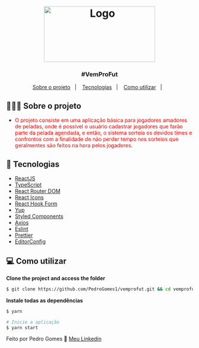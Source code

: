 <h1 align="center">
	<img alt="Logo" src="https://user-images.githubusercontent.com/45200253/92550768-b3613400-f232-11ea-82b4-504168c50ce6.png" width="300px" height="150" />
</h1>

<h3 align="center">
  #VemProFut
</h3>

<p align="center">
  <a href="#-sobre-o-projeto">Sobre o projeto</a>&nbsp;&nbsp;&nbsp;|&nbsp;&nbsp;&nbsp;
  <a href="#-tecnologias">Tecnologias</a>&nbsp;&nbsp;&nbsp;|&nbsp;&nbsp;&nbsp;
  <a href="#-como-utilizar">Como utilizar</a>&nbsp;&nbsp;&nbsp;|&nbsp;&nbsp;&nbsp;
<!--   <a href="#-license">License</a> -->
</p>

## 👨🏻‍💻 Sobre o projeto

- <p style="color: red;">O projeto consiste em uma aplicação básica para jogadores amadores de peladas, onde é possível o usuário cadastrar jogadores que farão parte da pelada agendada, e então, o sistema sorteia os devidos times e confrontos com a finalidade de não perder tempo nos sorteios que geralmentes são feitos na hora pelos jogadores. </p>

## 🚀 Tecnologias

- [ReactJS](https://reactjs.org/)
- [TypeScript](https://www.typescriptlang.org/)
- [React Router DOM](https://reacttraining.com/react-router/)
- [React Icons](https://react-icons.netlify.com/#/)
- [React Hook Form](https://react-hook-form.com/)
- [Yup](https://github.com/jquense/yup)
- [Styled Components](https://styled-components.com/)
- [Axios](https://github.com/axios/axios)
- [Eslint](https://eslint.org/)
- [Prettier](https://prettier.io/)
- [EditorConfig](https://editorconfig.org/)

## 💻 Como utilizar

**Clone the project and access the folder**

```bash
$ git clone https://github.com/PedroGomes1/vemprofut.git && cd vemprofut
```

**Instale todas as dependências**

```bash
$ yarn

# Inicie a aplicação
$ yarn start
```

Feito por Pedro Gomes 👋 [Meu Linkedin](https://www.linkedin.com/in/pedro-henrique-gomes-barbosa-667766178/)

